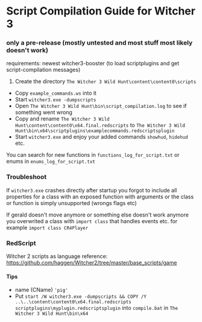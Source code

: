 # Script Compilation Guide for Witcher 3

### only a pre-release (mostly untested and most stuff most likely doesn't work)

requirements: newest witcher3-booster (to load scriptplugins and get script-compilation messages)

 1. Create the directory `The Witcher 3 Wild Hunt\content\content0\scripts`
 * Copy `example_commands.ws` into it
 * Start `witcher3.exe -dumpscripts`
 * Open `The Witcher 3 Wild Hunt\bin\script_compilation.log` to see if something went wrong
 * Copy and rename `The Witcher 3 Wild Hunt\content\content0\x64.final.redscripts` to `The Witcher 3 Wild Hunt\bin\x64\scriptplugins\examplecommands.redscriptsplugin`
 * Start `witcher3.exe` and enjoy your added commands `showhud`, `hidehud` etc.

You can search for new functions in `functions_log_for_script.txt` or enums in `enums_log_for_script.txt`

### Troubleshoot

If `witcher3.exe` crashes directly after startup you forgot to include all properties for a class with an exposed function with arguments or the class or function is simply unsupported (wrongs flags etc)

If gerald doesn't move anymore or something else doesn't work anymore you overwrited a class with `import class` that handles events etc. for example `import class CR4Player`

### RedScript

Witcher 2 scripts as language reference: https://github.com/haggen/Witcher2/tree/master/base_scripts/game

#### Tips

* name (CName) `'pig'`
* Put `start /W witcher3.exe -dumpscripts && COPY /Y ..\..\content\content0\x64.final.redscripts scriptplugins\myplugin.redscriptsplugin` into  `compile.bat` in `The Witcher 3 Wild Hunt\bin\x64`